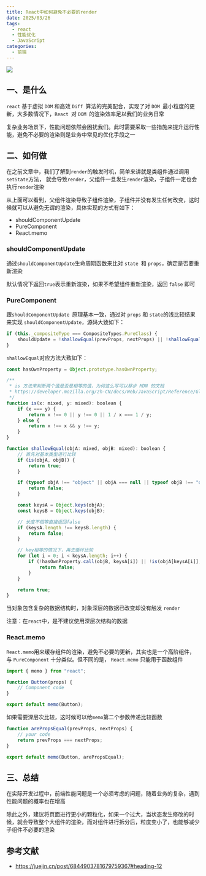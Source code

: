 ```yaml
---
title: React中如何避免不必要的render
date: 2025/03/26
tags:
  - react
  - 性能优化
  - JavaScript
categories:
  - 前端
---
```


![](https://static.vue-js.com/de2d7e20-ecf8-11eb-85f6-6fac77c0c9b3.png)

## 一、是什么

`react` 基于虚拟 `DOM` 和高效 `Diff `算法的完美配合，实现了对 `DOM `最小粒度的更新，大多数情况下，`React `对 `DOM `的渲染效率足以我们的业务日常

复杂业务场景下，性能问题依然会困扰我们。此时需要采取一些措施来提升运行性能，避免不必要的渲染则是业务中常见的优化手段之一

## 二、如何做

在之前文章中，我们了解到`render`的触发时机，简单来讲就是类组件通过调用`setState`方法， 就会导致`render`，父组件一旦发生`render`渲染，子组件一定也会执行`render`渲染

从上面可以看到，父组件渲染导致子组件渲染，子组件并没有发生任何改变，这时候就可以从避免无谓的渲染，具体实现的方式有如下：

- shouldComponentUpdate
- PureComponent
- React.memo

### shouldComponentUpdate

通过`shouldComponentUpdate`生命周期函数来比对 `state `和 `props`，确定是否要重新渲染

默认情况下返回`true`表示重新渲染，如果不希望组件重新渲染，返回 `false` 即可

### PureComponent

跟`shouldComponentUpdate `原理基本一致，通过对 `props` 和 `state`的浅比较结果来实现 `shouldComponentUpdate`，源码大致如下：

```js
if (this._compositeType === CompositeTypes.PureClass) {
	shouldUpdate = !shallowEqual(prevProps, nextProps) || !shallowEqual(inst.state, nextState);
}
```

`shallowEqual`对应方法大致如下：

```js
const hasOwnProperty = Object.prototype.hasOwnProperty;

/**
 * is 方法来判断两个值是否是相等的值，为何这么写可以移步 MDN 的文档
 * https://developer.mozilla.org/zh-CN/docs/Web/JavaScript/Reference/Global_Objects/Object/is
 */
function is(x: mixed, y: mixed): boolean {
	if (x === y) {
		return x !== 0 || y !== 0 || 1 / x === 1 / y;
	} else {
		return x !== x && y !== y;
	}
}

function shallowEqual(objA: mixed, objB: mixed): boolean {
	// 首先对基本类型进行比较
	if (is(objA, objB)) {
		return true;
	}

	if (typeof objA !== "object" || objA === null || typeof objB !== "object" || objB === null) {
		return false;
	}

	const keysA = Object.keys(objA);
	const keysB = Object.keys(objB);

	// 长度不相等直接返回false
	if (keysA.length !== keysB.length) {
		return false;
	}

	// key相等的情况下，再去循环比较
	for (let i = 0; i < keysA.length; i++) {
		if (!hasOwnProperty.call(objB, keysA[i]) || !is(objA[keysA[i]], objB[keysA[i]])) {
			return false;
		}
	}

	return true;
}
```

当对象包含复杂的数据结构时，对象深层的数据已改变却没有触发 `render`

注意：在`react`中，是不建议使用深层次结构的数据

### React.memo

`React.memo`用来缓存组件的渲染，避免不必要的更新，其实也是一个高阶组件，与 `PureComponent` 十分类似。但不同的是， `React.memo` 只能用于函数组件

```jsx
import { memo } from "react";

function Button(props) {
	// Component code
}

export default memo(Button);
```

如果需要深层次比较，这时候可以给`memo`第二个参数传递比较函数

```jsx
function arePropsEqual(prevProps, nextProps) {
	// your code
	return prevProps === nextProps;
}

export default memo(Button, arePropsEqual);
```

## 三、总结

在实际开发过程中，前端性能问题是一个必须考虑的问题，随着业务的复杂，遇到性能问题的概率也在增高

除此之外，建议将页面进行更小的颗粒化，如果一个过大，当状态发生修改的时候，就会导致整个大组件的渲染，而对组件进行拆分后，粒度变小了，也能够减少子组件不必要的渲染

## 参考文献

- https://juejin.cn/post/6844903781679759367#heading-12
